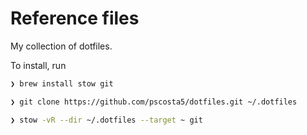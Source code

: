 # Reference files

My collection of dotfiles.

To install, run

```sh
❯ brew install stow git

❯ git clone https://github.com/pscosta5/dotfiles.git ~/.dotfiles

❯ stow -vR --dir ~/.dotfiles --target ~ git
```
